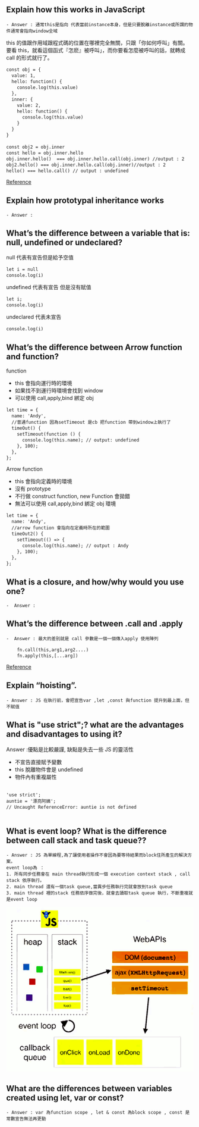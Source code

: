 ## Explain how this works in JavaScript

    - Answer : 通常this是指向 代表當前instance本身，但是只要脫離instance或所謂的物件通常會指向window全域

this 的值跟作用域跟程式碼的位置在哪裡完全無關，只跟「你如何呼叫」有關。
要看 this，就看這個函式『怎麽』被呼叫」，而你要看怎麼被呼叫的話，就轉成 call 的形式就行了。

```
const obj = {
  value: 1,
  hello: function() {
    console.log(this.value)
  },
  inner: {
    value: 2,
    hello: function() {
      console.log(this.value)
    }
  }
}

const obj2 = obj.inner
const hello = obj.inner.hello
obj.inner.hello()  === obj.inner.hello.call(obj.inner) //output : 2
obj2.hello() === obj.inner.hello.call(obj.inner)//output : 2
hello() === hello.call() // output : undefined
```

[Reference](https://blog.techbridge.cc/2019/02/23/javascript-this/)

## Explain how prototypal inheritance works

    - Answer :

## What’s the difference between a variable that is: null, undefined or undeclared?

null 代表有宣告但是給予空值

```
let i = null
console.log(i)
```

undefined 代表有宣告 但是沒有賦值

```
let i;
console.log(i)
```

undeclared 代表未宣告

```
console.log(i)
```

## What’s the difference between Arrow function and function?

function

- this 會指向運行時的環境
- 如果找不到運行時環境會找到 window
- 可以使用 call,apply,bind 綁定 obj

```
let time = {
  name: 'Andy',
  //普通function 因為setTimeout 是cb 把function 帶到window上執行了
  timeOut() {
    setTimeout(function () {
      console.log(this.name); // output: undefined
    }, 100);
  },
};
```

Arrow function

- this 會指向定義時的環境
- 沒有 prototype
- 不行做 construct function, new Function 會拋錯
- 無法可以使用 call,apply,bind 綁定 obj 環境

```
let time = {
  name: 'Andy',
  //arrow function 會指向在定義時所在的範圍
  timeOut2() {
    setTimeout(() => {
      console.log(this.name); // output : Andy
    }, 100);
  },
};
```

## What is a closure, and how/why would you use one?

    -  Answer :

## What’s the difference between .call and .apply

    -  Answer : 最大的差別就是 call 參數是一個一個傳入apply 使用陣列

```
    fn.call(this,arg1,arg2....)
    fn.apply(this,[...arg])
```

[Reference](https://medium.com/@realdennis/javascript-%E8%81%8A%E8%81%8Acall-apply-bind%E7%9A%84%E5%B7%AE%E7%95%B0%E8%88%87%E7%9B%B8%E4%BC%BC%E4%B9%8B%E8%99%95-2f82a4b4dd66)

## Explain “hoisting”.

    - Answer : JS 在執行前，會把宣告var ,let ,const 與function 提升到最上面，但不賦值

## What is "use strict";? what are the advantages and disadvantages to using it?

Answer :優點是比較嚴謹, 缺點是失去一些 JS 的靈活性

- 不宣告直接賦予變數
- this 脫離物件會是 undefined
- 物件內有重複屬性

```

'use strict';
auntie = '漂亮阿姨';
// Uncaught ReferenceError: auntie is not defined


```

## What is event loop? What is the difference between call stack and task queue??

    - Answer : JS 為單線程,為了讓使用者操作不會因為要等待結果而block住所產生的解決方案。
    event loop為 ：
    1. 所有同步任務會在 main thread執行形成一個 execution context stack , call stack 依序執行。
    2. main thread 還有一個task queue,當異步任務執行完就會放到task queue
    3. main thread 裡的stack 任務依序做完後，就會去讀取task queue 執行，不斷重複就是event loop

![eventLoop](./eventloop.png)

## What are the differences between variables created using let, var or const?

    - Answer : var 為function scope , let & const 為block scope , const 是常數宣告無法再更動
